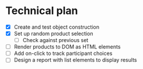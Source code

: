 # Technical plan

- [x] Create and test object construction
- [x] Set up random product selection
  - [ ] Check against previous set
- [ ] Render products to DOM as HTML elements
- [ ] Add on-click to track participant choices
- [ ] Design a report with list elements to display results
